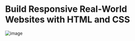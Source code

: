 # Build Responsive Real-World Websites with HTML and CSS
![image](https://user-images.githubusercontent.com/110200790/233260878-663bfeab-060a-4744-8c04-b6e5e294ec9d.png)
